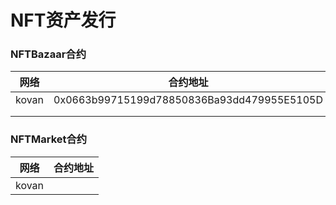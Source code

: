 # NFT资产发行

### NFTBazaar合约

| 网络  | 合约地址                                   |
| ----- | ------------------------------------------ |
| kovan | 0x0663b99715199d78850836Ba93dd479955E5105D |
|       |                                            |
|       |                                            |

### NFTMarket合约

| 网络  | 合约地址                                   |
| ----- | ------------------------------------------ |
| kovan | |